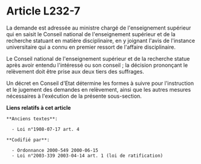 # Article L232-7

La demande est adressée au ministre chargé de l'enseignement supérieur qui en saisit le Conseil national de l'enseignement
supérieur et de la recherche statuant en matière disciplinaire, en y joignant l'avis de l'instance universitaire qui a connu
en premier ressort de l'affaire disciplinaire.

Le Conseil national de l'enseignement supérieur et de la recherche statue après avoir entendu l'intéressé ou son conseil ; la
décision prononçant le relèvement doit être prise aux deux tiers des suffrages.

Un décret en Conseil d'Etat détermine les formes à suivre pour l'instruction et le jugement des demandes en relèvement, ainsi
que les autres mesures nécessaires à l'exécution de la présente sous-section.

**Liens relatifs à cet article**

	**Anciens textes**:

	  - Loi n°1908-07-17 art. 4

	**Codifié par**:

	  - Ordonnance 2000-549 2000-06-15
	  - Loi n°2003-339 2003-04-14 art. 1 (loi de ratification)
